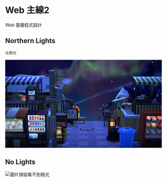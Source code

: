 # Web 主線2
Web 基礎程式設計
## Northern Lights
```bash
北極光
```
![北極光](./image/acnh_northernlight.jpg)
## No Lights
![圖片損毀看不到極光]()